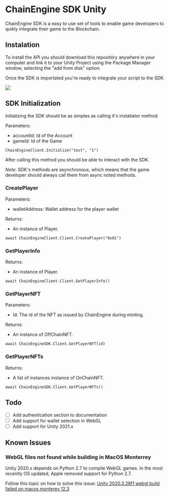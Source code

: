 # ChainEngine SDK Unity

ChainEngine SDK is a easy to use set of tools to enable game developers to quikly integrate their game to the Blockchain.

## Instalation

To install the API you should download this repositóry anywhere in your computer and link it to your Unity Project using the Package Manager window, selecting the "add from disk" option.

Once the SDK is importated you're ready to integrate your script to the SDK.

![](https://i.imgur.com/q5DGkaq.png)


## SDK Initialization

Initializing the SDK should be as simples as calling it's instatiator method.

Parameters:
- accountId: Id of the Account
- gameId: Id of the Game

```ChainEngineClient.Initialize("test", "1")```

After calling this method you should be able to interact with the SDK.

*Note*: SDK's methods are asynchronous, which means that the game developer should always call them from async noted methods.

### CreatePlayer

Parameters:
- walletAddress: Wallet address for the player wallet

Returns:
- An instance of Player. 

```await ChainEngineClient.Client.CreatePlayer("0x01")```

### GetPlayerInfo

Returns:
- An instance of Player.

```await ChainEngineClient.Client.GetPlayerInfo()```

### GetPlayerNFT

Parameters:
- Id: The id of the NFT as issued by ChainEngine during minting.

Returns:
- An instance of OffChainNFT.

```await ChainEngineSDK.Client.GetPlayerNFT(id)```

### GetPlayerNFTs

Returns:
- A list of instances instance of OnChainNFT.

```await ChainEngineSDK.Client.GetPlayerNFTs()```

## Todo

- [ ] Add authentication section to documentation
- [ ] Add support for wallet selection in WebGL
- [ ] Add support for Unity 2021.x

## Known Issues

### WebGL files not found while building in MacOS Monterrey

Unity 2020.x depends on Python 2.7 to compile WebGL games. In the most recently OS updated, Apple removed support for Python 2.7.

Follow this topic on how to solve this issue: [Unity 2020.3.28f1 webgl build failed on macos monterey 12.3](https://answers.unity.com/questions/1893841/unity-2020328f1-webgl-build-failed-on-macos-monter.html)